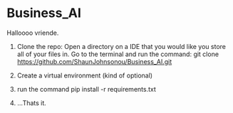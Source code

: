 # Business_AI

Halloooo vriende. 

1. Clone the repo:
   Open a directory on a IDE that you would like you store all of your files in.
   Go to the terminal and run the command:
   git clone https://github.com/ShaunJohnsonou/Business_AI.git

2. Create a virtual environment (kind of optional)
3. run the command pip install -r requirements.txt
4. ...Thats it. 
